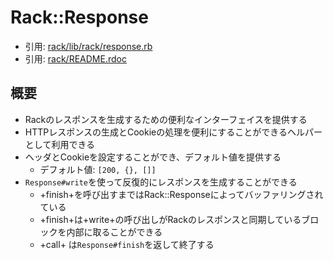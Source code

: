 # Rack::Response
- 引用: [rack/lib/rack/response.rb](https://github.com/rack/rack/blob/master/lib/rack/response.rb)
- 引用: [rack/README.rdoc](https://github.com/rack/rack/blob/master/README.rdoc)

## 概要
- Rackのレスポンスを生成するための便利なインターフェイスを提供する
- HTTPレスポンスの生成とCookieの処理を便利にすることができるヘルパーとして利用できる
- ヘッダとCookieを設定することができ、デフォルト値を提供する
  - デフォルト値: `[200, {}, []]`
- `Response#write`を使って反復的にレスポンスを生成することができる
  - +finish+を呼び出すまではRack::Responseによってバッファリングされている
  - +finish+は+write+の呼び出しがRackのレスポンスと同期しているブロックを内部に取ることができる
  - +call+ は`Response#finish`を返して終了する
